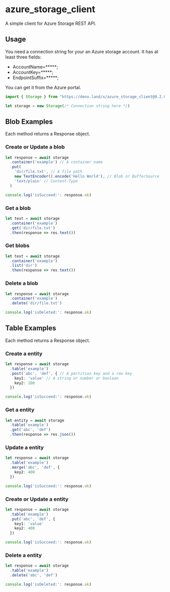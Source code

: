 # azure_storage_client

A simple client for Azure Storage REST API.

## Usage

You need a connection string for your an Azure storage account.
It has at least three fields:

- AccountName=*****;
- AccountKey=*****;
- EndpointSuffix=*****;

You can get it from the Azure portal.


```ts
import { Storage } from "https://deno.land/x/azure_storage_client@0.2.0/mod.ts"

let storage = new Storage(/* Connection string here */)

```

## Blob Examples

Each method returns a Response object.

### Create or Update a blob

```ts
let response = await storage
  .container('example') // A container name
  .put(
    'dir/file.txt', // A file path
    new TextEncoder().encode('Hello World'), // Blob or BufferSource
    'text/plain' // Content-Type
  )

console.log('isSucceed:': response.ok)
```

### Get a blob

```ts
let text = await storage
  .container('example')
  .get('dir/file.txt')
  .then(response => res.text())
```

### Get blobs

```ts
let text = await storage
  .container('example')
  .list('dir')
  .then(response => res.text())
```

### Delete a blob

```ts
let response = await storage
  .container('example')
  .delete('dir/file.txt')

console.log('isDeleted:': response.ok)
```


## Table Examples

Each method returns a Response object.

### Create a entity

```ts
let response = await storage
  .table('example')
  .post('abc', 'def', { // A partition key and a row key
    key1: 'value' // A string or number or boolean
    key2: 100
  })

console.log('isSucceed:': response.ok)
```

### Get a entity

```ts
let entity = await storage
  .table('example')
  .get('abc', 'def')
  .then(response => res.json())
```

### Update a entity

```ts
let response = await storage
  .table('example')
  .merge('abc', 'def', {
    key2: 400
  })

console.log('isSucceed:': response.ok)
```

### Create or Update a entity

```ts
let response = await storage
  .table('example')
  .put('abc', 'def', {
    key1: 'value'
    key2: 400
  })

console.log('isSucceed:': response.ok)
```

### Delete a entity

```ts
let response = await storage
  .table('example')
  .delete('abc', 'def')

console.log('isDeleted:': response.ok)
```